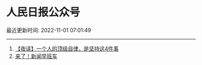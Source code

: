 # 人民日报公众号

最近更新时间: 2022-11-01 07:01:49

--- 
1. [【夜读】一个人的顶级自律，是坚持这4件事](https://mp.weixin.qq.com/s/kE1kGvXlTFvWI17L2-ElNw) 
2. [来了！新闻早班车](https://mp.weixin.qq.com/s/6bggdCIlNyDab8s9XXYPrA) 

